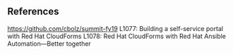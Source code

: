 ## References

https://github.com/cbolz/summit-fy19
L1077: Building a self-service portal with Red Hat CloudForms
L1078: Red Hat CloudForms with Red Hat Ansible Automation—Better together

